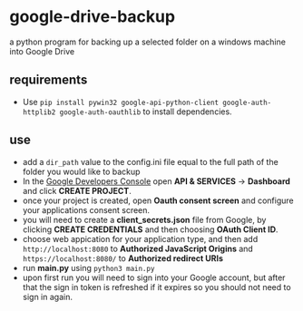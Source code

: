 # google-drive-backup
a python program for backing up a selected folder on a windows machine into Google Drive

## requirements

- Use `pip install pywin32 google-api-python-client google-auth-httplib2 google-auth-oauthlib` to install dependencies.

## use

- add a `dir_path` value to the config.ini file equal to the full path of the folder you would like to backup
- In the [Google Developers Console](https://console.developers.google.com) open **API & SERVICES** -> **Dashboard** and click **CREATE PROJECT**.
- once your project is created, open **Oauth consent screen** and configure your applications consent screen.
- you will need to create a **client_secrets.json** file from Google, by clicking **CREATE CREDENTIALS** and then choosing **OAuth Client ID**.
- choose web appication for your application type, and then add `http://localhost:8080` to **Authorized JavaScript Origins** and `https://localhost:8080/` to **Authorized redirect URIs**
- run **main.py** using `python3 main.py`
- upon first run you will need to sign into your Google account, but after that the sign in token is refreshed if it expires so you should not need to sign in again.
